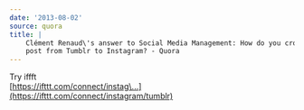 ```yaml
---
date: '2013-08-02'
source: quora
title: |
    Clément Renaud\'s answer to Social Media Management: How do you cross
    post from Tumblr to Instagram? - Quora
---
```


Try iffft\
[https://ifttt.com/connect/instag\...](https://ifttt.com/connect/instagram/tumblr)
